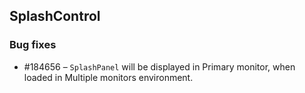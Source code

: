 ## SplashControl

### Bug fixes

* \#184656 – `SplashPanel` will be displayed in Primary monitor, when loaded in Multiple monitors environment. 



